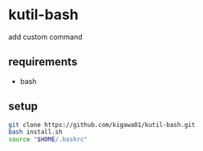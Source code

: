 # kutil-bash

add custom command

## requirements

* bash

## setup

```bash
git clone https://github.com/kigawa01/kutil-bash.git
bash install.sh
source "$HOME/.bashrc"
```


